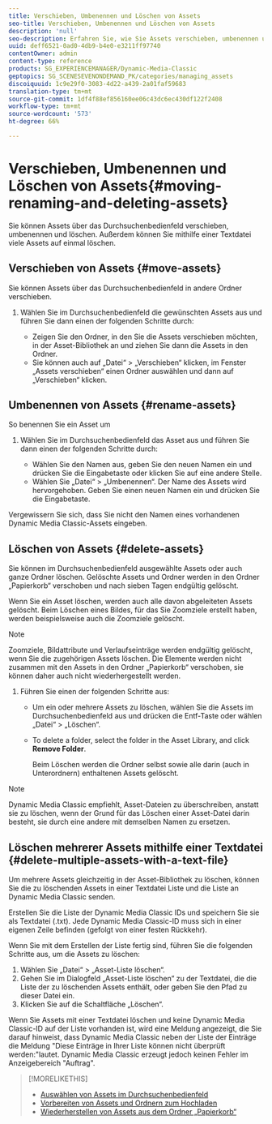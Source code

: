 ```yaml
---
title: Verschieben, Umbenennen und Löschen von Assets
seo-title: Verschieben, Umbenennen und Löschen von Assets
description: 'null'
seo-description: Erfahren Sie, wie Sie Assets verschieben, umbenennen und löschen.
uuid: deff6521-0ad0-4db9-b4e0-e3211ff97740
contentOwner: admin
content-type: reference
products: SG_EXPERIENCEMANAGER/Dynamic-Media-Classic
geptopics: SG_SCENESEVENONDEMAND_PK/categories/managing_assets
discoiquuid: 1c9e29f0-3083-4d22-a439-2a01faf59683
translation-type: tm+mt
source-git-commit: 1df4f88ef856160ee06c43dc6ec430df122f2408
workflow-type: tm+mt
source-wordcount: '573'
ht-degree: 66%

---
```



# Verschieben, Umbenennen und Löschen von Assets{#moving-renaming-and-deleting-assets}

Sie können Assets über das Durchsuchenbedienfeld verschieben, umbenennen und löschen. Außerdem können Sie mithilfe einer Textdatei viele Assets auf einmal löschen.

## Verschieben von Assets {#move-assets}

Sie können Assets über das Durchsuchenbedienfeld in andere Ordner verschieben.

1. Wählen Sie im Durchsuchenbedienfeld die gewünschten Assets aus und führen Sie dann einen der folgenden Schritte durch:

   * Zeigen Sie den Ordner, in den Sie die Assets verschieben möchten, in der Asset-Bibliothek an und ziehen Sie dann die Assets in den Ordner.
   * Sie können auch auf „Datei“ > „Verschieben“ klicken, im Fenster „Assets verschieben“ einen Ordner auswählen und dann auf „Verschieben“ klicken.

## Umbenennen von Assets {#rename-assets}

So benennen Sie ein Asset um

1. Wählen Sie im Durchsuchenbedienfeld das Asset aus und führen Sie dann einen der folgenden Schritte durch:

   * Wählen Sie den Namen aus, geben Sie den neuen Namen ein und drücken Sie die Eingabetaste oder klicken Sie auf eine andere Stelle.
   * Wählen Sie „Datei“ > „Umbenennen“. Der Name des Assets wird hervorgehoben. Geben Sie einen neuen Namen ein und drücken Sie die Eingabetaste.

Vergewissern Sie sich, dass Sie nicht den Namen eines vorhandenen Dynamic Media Classic-Assets eingeben.

## Löschen von Assets {#delete-assets}

Sie können im Durchsuchenbedienfeld ausgewählte Assets oder auch ganze Ordner löschen. Gelöschte Assets und Ordner werden in den Ordner „Papierkorb“ verschoben und nach sieben Tagen endgültig gelöscht.

Wenn Sie ein Asset löschen, werden auch alle davon abgeleiteten Assets gelöscht. Beim Löschen eines Bildes, für das Sie Zoomziele erstellt haben, werden beispielsweise auch die Zoomziele gelöscht.

>[!NOTE]
>
>Zoomziele, Bildattribute und Verlaufseinträge werden endgültig gelöscht, wenn Sie die zugehörigen Assets löschen. Die Elemente werden nicht zusammen mit den Assets in den Ordner „Papierkorb“ verschoben, sie können daher auch nicht wiederhergestellt werden.

1. Führen Sie einen der folgenden Schritte aus:

   * Um ein oder mehrere Assets zu löschen, wählen Sie die Assets im Durchsuchenbedienfeld aus und drücken die Entf-Taste oder wählen „Datei“ > „Löschen“.
   * To delete a folder, select the folder in the Asset Library, and click **Remove Folder**.

      Beim Löschen werden die Ordner selbst sowie alle darin (auch in Unterordnern) enthaltenen Assets gelöscht.

>[!NOTE]
>
>Dynamic Media Classic empfiehlt, Asset-Dateien zu überschreiben, anstatt sie zu löschen, wenn der Grund für das Löschen einer Asset-Datei darin besteht, sie durch eine andere mit demselben Namen zu ersetzen.

## Löschen mehrerer Assets mithilfe einer Textdatei {#delete-multiple-assets-with-a-text-file}

Um mehrere Assets gleichzeitig in der Asset-Bibliothek zu löschen, können Sie die zu löschenden Assets in einer Textdatei Liste und die Liste an Dynamic Media Classic senden.

Erstellen Sie die Liste der Dynamic Media Classic IDs und speichern Sie sie als Textdatei (.txt). Jede Dynamic Media Classic-ID muss sich in einer eigenen Zeile befinden (gefolgt von einer festen Rückkehr).

Wenn Sie mit dem Erstellen der Liste fertig sind, führen Sie die folgenden Schritte aus, um die Assets zu löschen:

1. Wählen Sie „Datei“ > „Asset-Liste löschen“.
1. Gehen Sie im Dialogfeld „Asset-Liste löschen“ zu der Textdatei, die die Liste der zu löschenden Assets enthält, oder geben Sie den Pfad zu dieser Datei ein.
1. Klicken Sie auf die Schaltfläche „Löschen“.

Wenn Sie Assets mit einer Textdatei löschen und keine Dynamic Media Classic-ID auf der Liste vorhanden ist, wird eine Meldung angezeigt, die Sie darauf hinweist, dass Dynamic Media Classic neben der Liste der Einträge die Meldung &quot;Diese Einträge in Ihrer Liste können nicht überprüft werden:&quot;lautet. Dynamic Media Classic erzeugt jedoch keinen Fehler im Anzeigebereich &quot;Auftrag&quot;.

>[!MORELIKETHIS]
>
>* [Auswählen von Assets im Durchsuchenbedienfeld](selecting-assets-browse-panel.md#selecting_assets_in_the_browse_panel)
>* [Vorbereiten von Assets und Ordnern zum Hochladen](uploading-files.md#preparing_your_assets_and_folders_for_uploading)
>* [Wiederherstellen von Assets aus dem Ordner „Papierkorb“](trash-folder.md#restoring_assets_from_the_trash_folder)


